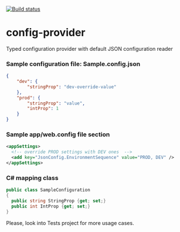 [![Build status](https://ci.appveyor.com/api/projects/status/8siydly69qfbk1bb?svg=true)](https://ci.appveyor.com/project/iiwaasnet/config-provider)

# config-provider
Typed configuration provider with default JSON configuration reader


### Sample configuration file: Sample.config.json
```json
{
    "dev": {
        "stringProp": "dev-override-value"
    },
    "prod": {
        "stringProp": "value",
        "intProp": 1
    }
}
```

### Sample app/web.config file section
```xml
<appSettings>
  <!-- override PROD settings with DEV ones  -->
  <add key="JsonConfig.EnvironmentSequence" value="PROD, DEV" />
</appSettings>
```

### C# mapping class
```csharp
public class SampleConfiguration
{
  public string StringProp {get; set;}
  public int IntProp {get; set;}
}
```

Please, look into Tests project for more usage cases.
